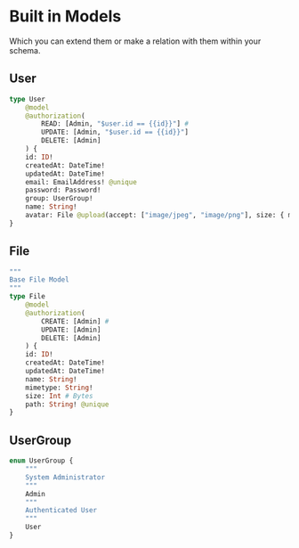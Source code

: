 # Built in Models

Which you can extend them or make a relation with them within your schema.

## User

```graphql
type User
    @model
    @authorization(
        READ: [Admin, "$user.id == {{id}}"] #
        UPDATE: [Admin, "$user.id == {{id}}"]
        DELETE: [Admin]
    ) {
    id: ID!
    createdAt: DateTime!
    updatedAt: DateTime!
    email: EmailAddress! @unique
    password: Password!
    group: UserGroup!
    name: String!
    avatar: File @upload(accept: ["image/jpeg", "image/png"], size: { max: "5", min: "0.1" })
}
```

## File

```graphql
"""
Base File Model
"""
type File
    @model
    @authorization(
        CREATE: [Admin] #
        UPDATE: [Admin]
        DELETE: [Admin]
    ) {
    id: ID!
    createdAt: DateTime!
    updatedAt: DateTime!
    name: String!
    mimetype: String!
    size: Int # Bytes
    path: String! @unique
}
```

## UserGroup

```graphql
enum UserGroup {
    """
    System Administrator
    """
    Admin
    """
    Authenticated User
    """
    User
}
```
